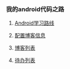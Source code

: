 ### 我的android代码之路 



1. [Android学习路线](https://mp.weixin.qq.com/s/XREOq821aaY0gwrlwrOQJA)

2. [配置博客信息](https://www.jianshu.com/p/701b1095da11)

3. [博客列表](bolg_list.md)

4. [待办列表](mytodolist.md)

